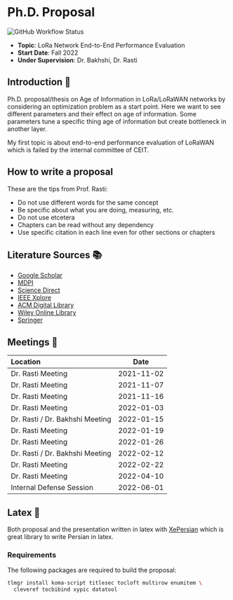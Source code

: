 # Ph.D. Proposal

![GitHub Workflow Status](https://img.shields.io/github/workflow/status/citado/RoadToPhD/latex?label=latex&logo=github&style=flat-square)

- **Topic**: LoRa Network End-to-End Performance Evaluation
- **Start Date**: Fall 2022
- **Under Supervision**: Dr. Bakhshi, Dr. Rasti

## Introduction 👋

Ph.D. proposal/thesis on Age of Information in LoRa/LoRaWAN networks
by considering an optimization problem as a start point.
Here we want to see different parameters and their effect on age of information.
Some parameters tune a specific thing age of information but create bottleneck
in another layer.

My first topic is about end-to-end performance evaluation of LoRaWAN which
is failed by the internal committee of CEIT.

## How to write a proposal

These are the tips from Prof. Rasti:

- Do not use different words for the same concept
- Be specific about what you are doing, measuring, etc.
- Do not use etcetera
- Chapters can be read without any dependency
- Use specific citation in each line even for other sections or chapters

## Literature Sources 📚

- [Google Scholar](https://scholar.google.com/)
- [MDPI](https://www.mdpi.com/)
- [Science Direct](https://www.sciencedirect.com/)
- [IEEE Xplore](https://ieeexplore.ieee.org/Xplore/guesthome.jsp)
- [ACM Digital Library](https://dl.acm.org/)
- [Wiley Online Library](https://onlinelibrary.wiley.com/)
- [Springer](https://link.springer.com/)

## Meetings 🤝

| Location                        |    Date    |
| :------------------------------ | :--------: |
| Dr. Rasti Meeting               | 2021-11-02 |
| Dr. Rasti Meeting               | 2021-11-07 |
| Dr. Rasti Meeting               | 2021-11-16 |
| Dr. Rasti Meeting               | 2022-01-03 |
| Dr. Rasti / Dr. Bakhshi Meeting | 2022-01-15 |
| Dr. Rasti Meeting               | 2022-01-19 |
| Dr. Rasti Meeting               | 2022-01-26 |
| Dr. Rasti / Dr. Bakhshi Meeting | 2022-02-12 |
| Dr. Rasti Meeting               | 2022-02-22 |
| Dr. Rasti Meeting               | 2022-04-10 |
| Internal Defense Session        | 2022-06-01 |

## Latex 📜

Both proposal and the presentation written in latex with [XePersian](https://github.com/persiantex/xepersian)
which is great library to write Persian in latex.

### Requirements

The following packages are required to build the proposal:

```bash
tlmgr install koma-script titlesec tocloft multirow enumitem \
  cleveref tocbibind xypic datatool
```
